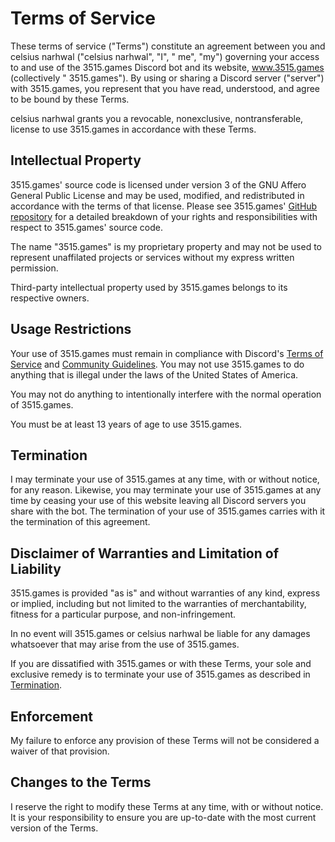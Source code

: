 # Terms of Service

These terms of service ("Terms") constitute an agreement between you and celsius narhwal ("celsius narhwal", "I", "
me", "my")
governing your access to and use of the 3515.games Discord bot and its website, www.3515.games (collectively "
3515.games"). By using or sharing a Discord server ("server")
with 3515.games, you represent that you have read, understood, and agree to be bound by these Terms.

celsius narhwal grants you a revocable, nonexclusive, nontransferable, license to use 3515.games in accordance with
these Terms.

## Intellectual Property

3515.games' source code is licensed under version 3 of the GNU Affero General Public License and may be used, modified,
and redistributed in accordance with the terms of that license. Please see
3515.games' [GitHub repository](https://github.com/celsiusnarhwal/3515.games/blob/main/license-info.md) for a detailed
breakdown of your rights and
responsibilities with respect to 3515.games' source code.

The name "3515.games" is my proprietary property and may not be used to represent unaffilated projects or services
without my express written permission.

Third-party intellectual property used by 3515.games belongs to its respective owners.

## Usage Restrictions

Your use of 3515.games must remain in compliance with Discord's [Terms of Service](https://discord.com/terms) and
[Community Guidelines](https://discord.com/guidelines). You may not use 3515.games to do anything that is illegal
under the laws of the United States of America.

You may not do anything to intentionally interfere with the normal operation of 3515.games.

You must be at least 13 years of age to use 3515.games.

## Termination

I may terminate your use of 3515.games at any time, with or without notice, for any reason. Likewise,
you may terminate your use of 3515.games at any time by ceasing your use of this website leaving all Discord servers you
share with the bot.
The termination of your use of 3515.games carries with it the termination of this agreement.

## Disclaimer of Warranties and Limitation of Liability

3515.games is provided "as is" and without warranties of any kind, express or implied,
including but not limited to the warranties of merchantability, fitness for a particular purpose, and non-infringement.

In no event will 3515.games or celsius narhwal be liable for any damages whatsoever that may arise from the use of
3515.games.

If you are dissatified with 3515.games or with these Terms, your sole and exclusive remedy is to terminate your use of
3515.games as described in [Termination](#termination).

## Enforcement

My failure to enforce any provision of these Terms will not be considered a waiver of that provision.

## Changes to the Terms

I reserve the right to modify these Terms at any time, with or without notice. It is your responsibility to ensure
you are up-to-date with the most current version of the Terms.
